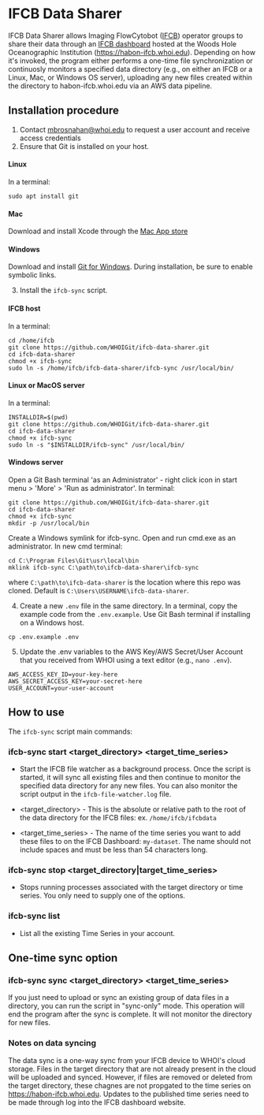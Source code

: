 # IFCB Data Sharer

IFCB Data Sharer allows Imaging FlowCytobot ([IFCB](https://mclanelabs.com/imaging-flowcytobot/)) operator groups to share their data through an [IFCB dashboard](https://github.com/WHOIGit/ifcbdb.git) hosted at the Woods Hole Oceanographic Institution (https://habon-ifcb.whoi.edu). Depending on how it's invoked, the program either performs a one-time file synchronization or continuosly monitors a specified data directory (e.g., on either an IFCB or a Linux, Mac, or Windows OS server), uploading any new files created within the directory to habon-ifcb.whoi.edu via an AWS data pipeline.

## Installation procedure

1. Contact mbrosnahan@whoi.edu to request a user account and receive access credentials
2. Ensure that Git is installed on your host.   

#### Linux
In a terminal:
```
sudo apt install git
```
#### Mac
Download and install Xcode through the [Mac App store](https://apps.apple.com/us/app/xcode)

#### Windows
Download and install [Git for Windows](https://git-scm.com/download/win). During installation, be sure to enable symbolic links.

3. Install the `ifcb-sync` script.

#### IFCB host
In a terminal:
```
cd /home/ifcb
git clone https://github.com/WHOIGit/ifcb-data-sharer.git
cd ifcb-data-sharer
chmod +x ifcb-sync
sudo ln -s /home/ifcb/ifcb-data-sharer/ifcb-sync /usr/local/bin/
```

#### Linux or MacOS server
In a terminal:
```
INSTALLDIR=$(pwd)
git clone https://github.com/WHOIGit/ifcb-data-sharer.git
cd ifcb-data-sharer
chmod +x ifcb-sync
sudo ln -s "$INSTALLDIR/ifcb-sync" /usr/local/bin/
```

#### Windows server
Open a Git Bash terminal 'as an Administrator' - right click icon in start menu > 'More' > 'Run as administrator'. In terminal:
```
git clone https://github.com/WHOIGit/ifcb-data-sharer.git
cd ifcb-data-sharer
chmod +x ifcb-sync
mkdir -p /usr/local/bin
```
Create a Windows symlink for ifcb-sync. Open and run cmd.exe as an administrator. In new cmd terminal:
```
cd C:\Program Files\Git\usr\local\bin
mklink ifcb-sync C:\path\to\ifcb-data-sharer\ifcb-sync
```
where `C:\path\to\ifcb-data-sharer` is the location where this repo was cloned. Default is `C:\Users\USERNAME\ifcb-data-sharer`. 

4. Create a new `.env` file in the same directory. In a terminal, copy the example code from the `.env.example`. Use Git Bash terminal if installing on a Windows host.

```
cp .env.example .env
```

5. Update the .env variables to the AWS Key/AWS Secret/User Account that you received from WHOI using a text editor (e.g., `nano .env`).

```
AWS_ACCESS_KEY_ID=your-key-here
AWS_SECRET_ACCESS_KEY=your-secret-here
USER_ACCOUNT=your-user-account
```

## How to use

The `ifcb-sync` script main commands:

### ifcb-sync start <target_directory> <target_time_series>

- Start the IFCB file watcher as a background process. Once the script is started, it will sync all existing files and then continue to monitor the specified data directory for any new files. You can also monitor the script output in the `ifcb-file-watcher.log` file.

- <target_directory> - This is the absolute or relative path to the root of the data directory for the IFCB files: ex. `/home/ifcb/ifcbdata`

- <target_time_series> - The name of the time series you want to add these files to on the IFCB Dashboard: `my-dataset`. The name should not include spaces and must be less than 54 characters long.

### ifcb-sync stop <target_directory|target_time_series>

- Stops running processes associated with the target directory or time series. You only need to supply one of the options.

### ifcb-sync list

- List all the existing Time Series in your account.

## One-time sync option

### ifcb-sync sync <target_directory> <target_time_series>

If you just need to upload or sync an existing group of data files in a directory, you can run the script in "sync-only" mode. This operation will end the program after the sync is complete. It will not monitor the directory for new files.

### Notes on data syncing

The data sync is a one-way sync from your IFCB device to WHOI's cloud storage. Files in the target directory that are not already present in the cloud will be uploaded and synced. However, if files are removed or deleted from the target directory, these chagnes are not propgated to the time series on https://habon-ifcb.whoi.edu. Updates to the published time series need to be made through log into the IFCB dashboard website.
